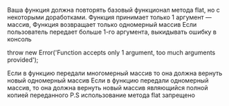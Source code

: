 Ваша функция должна повторять базовый функционал метода flat, но с некоторыми доработками.
Функция принимает только 1 аргумент — массив,
Функция возвращает только одномерный массив
Если пользователь передает больше 1-го аргумента, выкидывать ошибку в консоль

throw new Error('Function accepts only 1 argument, too much arguments provided');

Если в функцию передали многомерный массив то она должна вернуть новый одномерный массив
Если в функцию передали одномерный массив, то она должна вернуть новый массив являющийся полной копией переданного
P.S использование метода flat запрещено